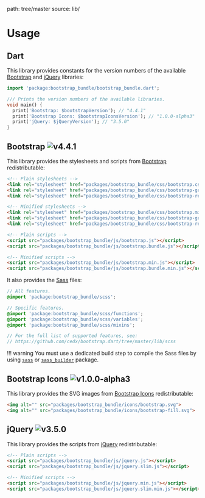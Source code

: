 path: tree/master
source: lib/

# Usage

## Dart
This library provides constants for the version numbers of the available [Bootstrap](https://getbootstrap.com) and [jQuery](https://jquery.com) libraries:

```dart
import 'package:bootstrap_bundle/bootstrap_bundle.dart';

/// Prints the version numbers of the available libraries.
void main() {
  print('Bootstrap: $bootstrapVersion'); // "4.4.1"
  print('Bootstrap Icons: $bootstrapIconsVersion'); // "1.0.0-alpha3"
  print('jQuery: $jQueryVersion'); // "3.5.0"
}
```

## Bootstrap ![v4.4.1](https://img.shields.io/badge/version-4.4.1-blue.svg)
This library provides the stylesheets and scripts from [Bootstrap](https://getbootstrap.com) redistributable:

```html
<!-- Plain stylesheets -->
<link rel="stylesheet" href="packages/bootstrap_bundle/css/bootstrap.css">
<link rel="stylesheet" href="packages/bootstrap_bundle/css/bootstrap-grid.css">
<link rel="stylesheet" href="packages/bootstrap_bundle/css/bootstrap-reboot.css">

<!-- Minified stylesheets -->
<link rel="stylesheet" href="packages/bootstrap_bundle/css/bootstrap.min.css">
<link rel="stylesheet" href="packages/bootstrap_bundle/css/bootstrap-grid.min.css">
<link rel="stylesheet" href="packages/bootstrap_bundle/css/bootstrap-reboot.min.css">

<!-- Plain scripts -->
<script src="packages/bootstrap_bundle/js/bootstrap.js"></script>
<script src="packages/bootstrap_bundle/js/bootstrap.bundle.js"></script>

<!-- Minified scripts -->
<script src="packages/bootstrap_bundle/js/bootstrap.min.js"></script>
<script src="packages/bootstrap_bundle/js/bootstrap.bundle.min.js"></script>
```

It also provides the [Sass](https://sass-lang.com) files:

```scss
// All features.
@import 'package:bootstrap_bundle/scss';

// Specific features.
@import 'package:bootstrap_bundle/scss/functions';
@import 'package:bootstrap_bundle/scss/variables';
@import 'package:bootstrap_bundle/scss/mixins';

// For the full list of supported features, see:
// https://github.com/cedx/bootstrap.dart/tree/master/lib/scss
```

!!! warning
    You must use a dedicated build step to compile the Sass files
    by using [`sass`](https://pub.dev/packages/sass)
    or [`sass_builder`](https://pub.dev/packages/sass_builder) package. 

## Bootstrap Icons ![v1.0.0-alpha3](https://img.shields.io/badge/version-1.0.0--alpha3-blue.svg)
This library provides the SVG images from [Bootstrap Icons](https://icons.getbootstrap.com) redistributable:

```html
<img alt="" src="packages/bootstrap_bundle/icons/bootstrap.svg">
<img alt="" src="packages/bootstrap_bundle/icons/bootstrap-fill.svg">
```

## jQuery ![v3.5.0](https://img.shields.io/badge/version-3.5.0-blue.svg)
This library provides the scripts from [jQuery](https://jquery.com) redistributable:

```html
<!-- Plain scripts -->
<script src="packages/bootstrap_bundle/js/jquery.js"></script>
<script src="packages/bootstrap_bundle/js/jquery.slim.js"></script>

<!-- Minified scripts -->
<script src="packages/bootstrap_bundle/js/jquery.min.js"></script>
<script src="packages/bootstrap_bundle/js/jquery.slim.min.js"></script>
```

